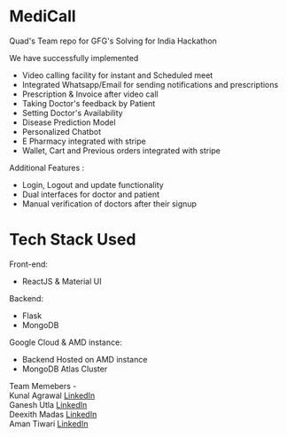 # MediCall

Quad's Team repo for GFG's Solving for India Hackathon

We have successfully implemented

- Video calling facility for instant and Scheduled meet
- Integrated Whatsapp/Email for sending notifications and prescriptions
- Prescription & Invoice after video call
- Taking Doctor's feedback by Patient
- Setting Doctor's Availability 
- Disease Prediction Model 
- Personalized Chatbot
- E Pharmacy integrated with stripe
- Wallet, Cart and Previous orders integrated with stripe

Additional Features :
- Login, Logout and update functionality
- Dual interfaces for doctor and patient
- Manual verification of doctors after their signup

# Tech Stack Used

Front-end:
- ReactJS & Material UI

Backend:
- Flask
- MongoDB

Google Cloud & AMD instance:
- Backend Hosted on AMD instance
- MongoDB Atlas Cluster

Team Memebers - <br />
Kunal Agrawal [LinkedIn](https://www.linkedin.com/in/kunalragrawal/) <br />
Ganesh Utla [LinkedIn](https://www.linkedin.com/in/ganesh-utla-888abc/) <br />
Deexith Madas [LinkedIn](https://www.linkedin.com/in/deexith-madas-625283208/) <br />
Aman Tiwari [LinkedIn](https://www.linkedin.com/in/aman-tiwari-603245200/)

